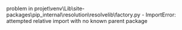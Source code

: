problem in projet\venv\Lib\site-packages\pip\_internal\resolution\resolvelib\factory.py - ImportError: attempted relative import with no known parent package
